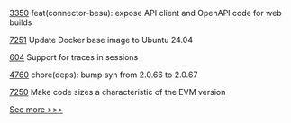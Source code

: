 
[3350](https://github.com/hyperledger/cacti/pull/3350) feat(connector-besu): expose API client and OpenAPI code for web builds

[7251](https://github.com/hyperledger/besu/pull/7251) Update Docker base image to Ubuntu 24.04

[604](https://github.com/hyperledger-labs/fabric-smart-client/pull/604) Support for traces in sessions

[4760](https://github.com/hyperledger/iroha/pull/4760) chore(deps): bump syn from 2.0.66 to 2.0.67

[7250](https://github.com/hyperledger/besu/pull/7250) Make code sizes a characteristic of the EVM version


[See more >>>](https://start-here.hyperledger.org/pull-requests)
